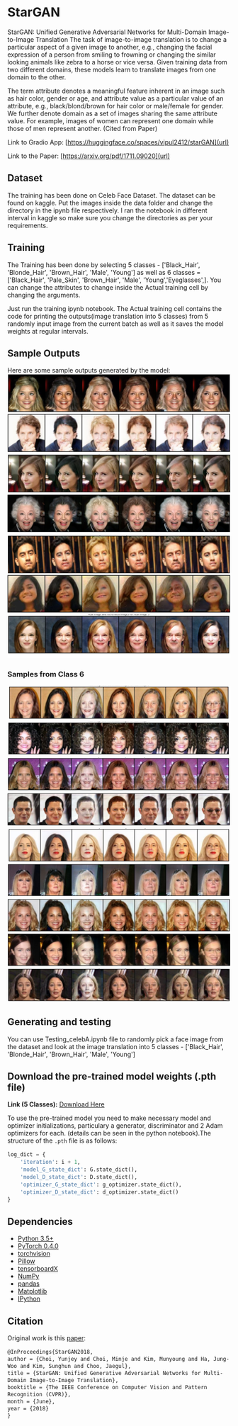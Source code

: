 # StarGAN
StarGAN: Unified Generative Adversarial Networks for Multi-Domain Image-to-Image Translation
The task of image-to-image translation is to change a particular aspect of a given image to another, e.g., changing the facial expression of a person from smiling to frowning or changing the similar looking animals like zebra to a horse or vice versa. Given training data from two different domains, these models learn to translate images from one domain to the other.

The term attribute denotes a meaningful feature inherent in an image such as hair color, gender or age, and attribute value as a particular value of an attribute, e.g., black/blond/brown for hair color or male/female for gender. We further denote domain as a set of images sharing the same attribute value. For example, images of women can represent one domain while those of men represent another.
(Cited from Paper)

Link to Gradio App: [https://huggingface.co/spaces/vipul2412/starGAN](url)

Link to the Paper: [https://arxiv.org/pdf/1711.09020](url)

## Dataset
The training has been done on Celeb Face Dataset. The dataset can be found on kaggle. Put the images inside the data folder and change the directory in the ipynb file respectively. I ran the notebook in different interval in kaggle so make sure you change the directories as per your requirements.

## Training
The Training has been done by selecting 5 classes - \['Black_Hair', 'Blonde_Hair', 'Brown_Hair', 'Male', 'Young'\] as well as 6 classes = \['Black_Hair', 'Pale_Skin', 'Brown_Hair', 'Male', 'Young','Eyeglasses',\]. You can change the attributes to change inside the Actual training cell by changing the arguments.

Just run the training ipynb notebook. The Actual training cell contains the code for printing the outputs(image translation into 5 classes) from 5 randomly input image from the current batch as well as it saves the model weights at regular intervals.

## Sample Outputs
Here are some sample outputs generated by the model:
![Sample 5_1](samples/sample_5_1.JPG)
![Sample 5_2](samples/sample_5_2.JPG)
![Sample 5_3](samples/sample_5_3.JPG)
![Sample 5_4](samples/sample_5_4.PNG)
![Sample 5_5](samples/sample_5_5.JPG)
![Sample 5_6](samples/sample_5_6.JPG)
![Sample 5_7](samples/sample_5_7.PNG)

### Samples from Class 6

![Sample 6_1](samples/sample_6_1.JPG)
![Sample 6_2](samples/sample_6_2.JPG)
![Sample 6_3](samples/sample_6_3.JPG)
![Sample 6_4](samples/sample_6_4.JPG)
![Sample 6_5](samples/sample_6_5.JPG)
![Sample 6_6](samples/sample_6_6.JPG)
![Sample 6_7](samples/sample_6_7.JPG)
![Sample 6_8](samples/sample_6_8.JPG)
![Sample 6_9](samples/sample_6_9.JPG)

## Generating and testing
You can use Testing_celebA.ipynb file to randomly pick a face image from the dataset and look at the image translation into 5 classes - \['Black_Hair', 'Blonde_Hair', 'Brown_Hair', 'Male', 'Young'\]

## Download the pre-trained model weights (.pth file)
**Link (5 Classes):** [Download Here](https://drive.google.com/file/d/1e9zTyKw6xTrfmam1wtfjIXLd-HYhBeHj/view?usp=drive_link)

To use the pre-trained model you need to make necessary model and optimizer initializations, particulary a generator, discriminator and 2 Adam optimizers for each. (details can be seen in the python notebook).The structure of the `.pth` file is as follows:

```python
log_dict = {
    'iteration': i + 1,
    'model_G_state_dict': G.state_dict(),
    'model_D_state_dict': D.state_dict(),
    'optimizer_G_state_dict': g_optimizer.state_dict(),
    'optimizer_D_state_dict': d_optimizer.state_dict()
}
```

## Dependencies
* [Python 3.5+](https://www.continuum.io/downloads)
* [PyTorch 0.4.0](http://pytorch.org/)
* [torchvision](https://pypi.org/project/torchvision/) 
* [Pillow](https://pillow.readthedocs.io/en/stable/) 
* [tensorboardX](https://pypi.org/project/tensorboardX/) 
* [NumPy](https://numpy.org/) 
* [pandas](https://pandas.pydata.org/)
* [Matplotlib](https://matplotlib.org/) 
* [IPython](https://ipython.readthedocs.io/en/stable/)

## Citation
Original work is this [paper](https://arxiv.org/abs/1711.09020):
```
@InProceedings{StarGAN2018,
author = {Choi, Yunjey and Choi, Minje and Kim, Munyoung and Ha, Jung-Woo and Kim, Sunghun and Choo, Jaegul},
title = {StarGAN: Unified Generative Adversarial Networks for Multi-Domain Image-to-Image Translation},
booktitle = {The IEEE Conference on Computer Vision and Pattern Recognition (CVPR)},
month = {June},
year = {2018}
}
```


